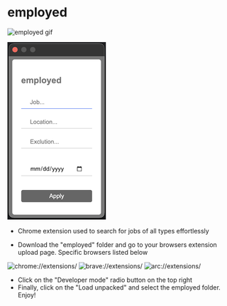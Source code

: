 # employed

![employed gif](assets/employed.gif)

![employed png](assets/employed.png)

- Chrome extension used to search for jobs of all types effortlessly

- Download the "employed" folder and go to your browsers extension upload page. Specific browsers listed below

![chrome://extensions/](chrome://extensions/)
![brave://extensions/](brave://extensions/)
![arc://extensions/](arc://extensions/)

- Click on the "Developer mode" radio button on the top right
- Finally, click on the "Load unpacked" and select the employed folder. Enjoy!
